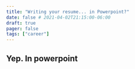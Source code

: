 ```yaml
---
title: "Writing your resume... in Powerpoint?"
date: false # 2021-04-02T21:15:00-06:00
draft: true
pager: false
tags: ["career"]
---
```


## Yep. In powerpoint
